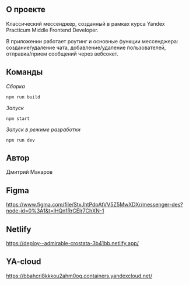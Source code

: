 ## О проекте
Классический мессенджер, созданный в рамках курса Yandex Practicum Middle Frontend Developer.

В приложении работает роутинг и основные функции мессенджера: создание/удаление чата, добавление/удаление пользователей, отправка/прием сообщений через вебсокет.

## Команды

*Сборка*
```
npm run build
```

*Запуск*
```
npm start
```

*Запуск в режиме разработки*
```
npm run dev
```

## Автор
Дмитрий Макаров

## Figma
https://www.figma.com/file/StxJhtPdpAtVV5Z5MwXDXr/messenger-des?node-id=0%3A1&t=lHQn1RrCEIr7ChXN-1

## Netlify
https://deploy--admirable-crostata-3b41bb.netlify.app/

## YA-cloud
https://bbahcri8kkkou2ahm0og.containers.yandexcloud.net/
